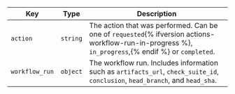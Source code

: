 Key | Type | Description
----|------|-------------
`action`|`string` | The action that was performed. Can be one of `requested`{% ifversion actions-workflow-run-in-progress %}, `in_progress`,{% endif %} or `completed`.
`workflow_run`| `object` | The workflow run. Includes information such as `artifacts_url`, `check_suite_id`, `conclusion`, `head_branch`, and `head_sha`.
